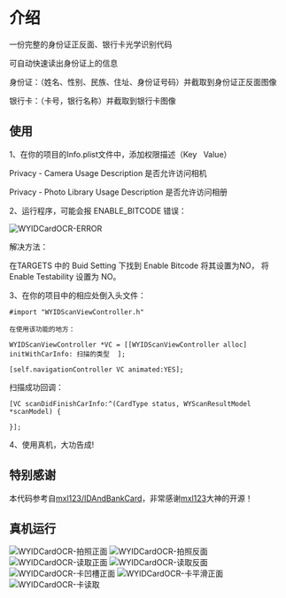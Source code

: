 
# 介绍
一份完整的身份证正反面、银行卡光学识别代码

可自动快速读出身份证上的信息

身份证：（姓名、性别、民族、住址、身份证号码）并截取到身份证正反面图像

银行卡：（卡号，银行名称）并截取到银行卡图像






## 使用

1、在你的项目的Info.plist文件中，添加权限描述（Key   Value）

Privacy - Camera Usage Description      是否允许访问相机

Privacy - Photo Library Usage Description       是否允许访问相册

2、运行程序，可能会报 ENABLE_BITCODE 错误：

![WYIDCardOCR-ERROR](https://github.com/unseim/WYIDCardOCR/blob/master/Image/错误.png?raw=true)

解决方法：

在TARGETS 中的 Buid Setting 下找到 Enable Bitcode 将其设置为NO， 将 Enable Testability 设置为 NO。

3、在你的项目中的相应处倒入头文件：

`#import "WYIDScanViewController.h"`

`在使用该功能的地方：`

`WYIDScanViewController *VC = [[WYIDScanViewController alloc] initWithCarInfo: 扫描的类型  ];`

`[self.navigationController VC animated:YES];`


扫描成功回调：

`[VC scanDidFinishCarInfo:^(CardType status, WYScanResultModel *scanModel) {`


`}];`

4、使用真机，大功告成! 


## 特别感谢
本代码参考自[mxl123/IDAndBankCard](https://github.com/mxl123/IDAndBankCard)，非常感谢[mxl123](https://github.com/mxl123)大神的开源！




## 真机运行

![WYIDCardOCR-拍照正面](https://github.com/unseim/WYIDCardOCR/blob/master/Image/拍照正面.png)
![WYIDCardOCR-拍照反面](https://github.com/unseim/WYIDCardOCR/blob/master/Image/拍照反面.png)
![WYIDCardOCR-读取正面](https://github.com/unseim/WYIDCardOCR/blob/master/Image/读取正面.png)
![WYIDCardOCR-读取反面](https://github.com/unseim/WYIDCardOCR/blob/master/Image/读取反面.png)
![WYIDCardOCR-卡凹槽正面](https://github.com/unseim/WYIDCardOCR/blob/master/Image/卡凹槽正面.png)
![WYIDCardOCR-卡平滑正面](https://github.com/unseim/WYIDCardOCR/blob/master/Image/卡平滑正面.png)
![WYIDCardOCR-卡读取](https://github.com/unseim/WYIDCardOCR/blob/master/Image/卡读取.png)

